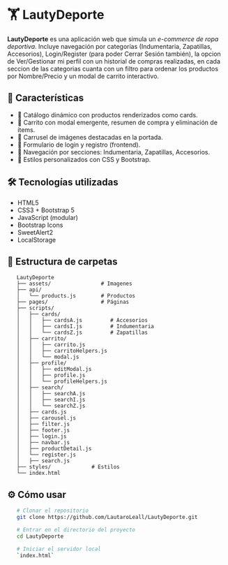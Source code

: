 # 🏋️ LautyDeporte

**LautyDeporte** es una aplicación web que simula un _e-commerce de ropa deportiva_. Incluye navegación por categorías (Indumentaria, Zapatillas, Accesorios), Login/Register (para poder Cerrar Sesión también), la opcion de Ver/Gestionar mi perfil con un historial de compras realizadas, en cada seccion de las categorias cuanta con un filtro para ordenar los productos por Nombre/Precio y un modal de carrito interactivo.

## 🚀 Características

- 🧾 Catálogo dinámico con productos renderizados como cards.
- 🛒 Carrito con modal emergente, resumen de compra y eliminación de ítems.
- 🎠 Carrusel de imágenes destacadas en la portada.
- 👤 Formulario de login y registro (frontend).
- 🧭 Navegación por secciones: Indumentaria, Zapatillas, Accesorios.
- 🎨 Estilos personalizados con CSS y Bootstrap.

## 🛠️ Tecnologías utilizadas

- HTML5
- CSS3 + Bootstrap 5
- JavaScript (modular)
- Bootstrap Icons
- SweetAlert2
- LocalStorage

## 📁 Estructura de carpetas

```
   LautyDeporte
   ├── assets/                # Imagenes
   ├── api/
   │   └── products.js        # Productos
   ├── pages/                 # Páginas
   ├── scripts/
   │   ├── cards/
   │   │   ├── cardsA.js         # Accesorios
   │   │   ├── cardsI.js         # Indumentaria
   │   │   └── cardsZ.js         # Zapatillas
   │   ├── carrito/
   │   │   ├── carrito.js
   │   │   ├── carritoHelpers.js
   │   │   └── modal.js
   │   ├── profile/
   │   │   ├── editModal.js
   │   │   ├── profile.js
   │   │   └── profileHelpers.js
   │   ├── search/
   │   │   ├── searchA.js
   │   │   ├── searchI.js
   │   │   └── searchZ.js
   │   ├── cards.js
   │   ├── carousel.js
   │   ├── filter.js
   │   ├── footer.js
   │   ├── login.js
   │   ├── navbar.js
   │   ├── productDetail.js
   │   └── register.js
   │   ├── search.js
   ├── styles/             # Estilos
   └── index.html
```

## ⚙️ Cómo usar

```bash
   # Clonar el repositorio
   git clone https://github.com/LautaroLeall/LautyDeporte.git

   # Entrar en el directorio del proyecto
   cd LautyDeporte

   # Iniciar el servidor local
   `index.html`
```
